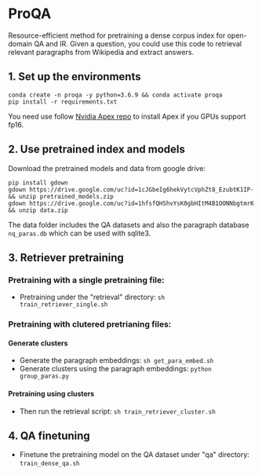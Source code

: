 # ProQA

Resource-efficient method for pretraining a dense corpus index for open-domain QA and IR. Given a question, you could use this code to retrieval relevant paragraphs from Wikipedia and extract answers.

## 1. Set up the environments
```
conda create -n proqa -y python=3.6.9 && conda activate proqa
pip install -r requirements.txt
```
You need use follow [Nvidia Apex repo](https://github.com/NVIDIA/apex) to install Apex if you GPUs support fp16. 

## 2. Use pretrained index and models
Download the pretrained models and data from google drive:
```
pip install gdown
gdown https://drive.google.com/uc?id=1cJGbeIg6hekVytcVphZt8_EzubtK1IP- && unzip pretrained_models.zip
gdown https://drive.google.com/uc?id=1hfsfQHShvYsK0gbHItM4B1OONNbgtmrK && unzip data.zip
```
The data folder includes the QA datasets and also the paragraph database ``nq_paras.db`` which can be used with sqlite3. 

## 3. Retriever pretraining
### Pretraining with a single pretraining file:
* Pretraining under the "retrieval" directory: ``sh train_retriever_single.sh``

### Pretraining with clutered pretrianing files:
#### Generate clusters
* Generate the paragraph embeddings: ``sh get_para_embed.sh``
* Generate clusters using the paragraph embeddings: ``python group_paras.py``

#### Pretraining using clusters
* Then run the retrieval script: ``sh train_retriever_cluster.sh``

## 4. QA finetuning
* Finetune the pretraining model on the QA dataset under "qa" directory: ``train_dense_qa.sh``

